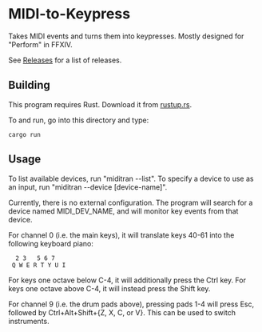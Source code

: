 MIDI-to-Keypress
================

Takes MIDI events and turns them into keypresses.  Mostly designed for "Perform" in FFXIV.

See [Releases](https://github.com/xobs/midi-to-keypress/releases) for a list of releases.

Building
--------

This program requires Rust.  Download it from [rustup.rs](https://rustup.rs).

To and run, go into this directory and type:

````
cargo run
````

Usage
-----

To list available devices, run "miditran --list".  To specify a device to use as an input, run "miditran --device [device-name]".

Currently, there is no external configuration.  The program will search for a device named MIDI\_DEV\_NAME, and will monitor key events from that device.

For channel 0 (i.e. the main keys), it will translate keys 40-61 into the following keyboard piano:

````
  2 3   5 6 7
 Q W E R T Y U I
````

For keys one octave below C-4, it will additionally press the Ctrl key.  For keys one octave above C-4, it will instead press the Shift key.

For channel 9 (i.e. the drum pads above), pressing pads 1-4 will press Esc, followed by Ctrl+Alt+Shift+{Z, X, C, or V}.  This can be used to switch instruments.